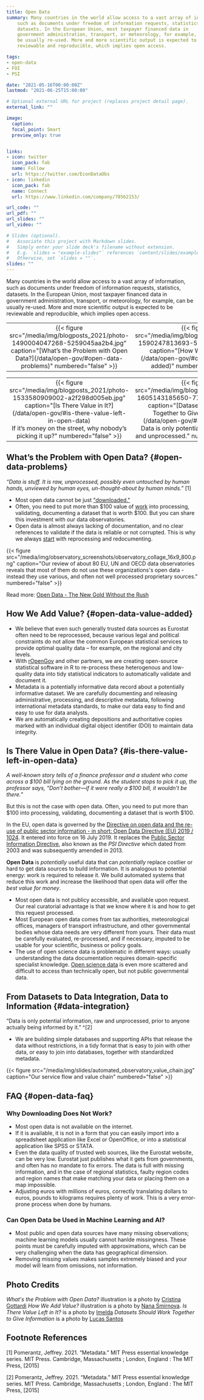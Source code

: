 ```yaml
---
title: Open Data
summary: Many countries in the world allow access to a vast array of information,
    such as documents under freedom of information requests, statistics,
    datasets. In the European Union, most taxpayer financed data in
    government administration, transport, or meteorology, for example, can
    be usually re-used. More and more scientific output is expected to be
    reviewable and reproducible, which implies open access.

tags:
- open-data
- FOI
- PSI

date: "2021-05-16T00:00:00Z"
lastmod: "2021-06-25T15:00:00"

# Optional external URL for project (replaces project detail page).
external_link: ""

image:
  caption: 
  focal_point: Smart
  preview_only: true


links:
- icon: twitter
  icon_pack: fab
  name: Follow
  url: https://twitter.com/EconDataObs
- icon: linkedin
  icon_pack: fab
  name: Connect
  url: https://www.linkedin.com/company/78562153/

url_code: ""
url_pdf: ""
url_slides: ""
url_video: ""

# Slides (optional).
#   Associate this project with Markdown slides.
#   Simply enter your slide deck's filename without extension.
#   E.g. `slides = "example-slides"` references `content/slides/example-slides.md`.
#   Otherwise, set `slides = ""`.
slides: ""
---
```


Many countries in the world allow access to a vast array of information,
such as documents under freedom of information requests, statistics,
datasets. In the European Union, most taxpayer financed data in
government administration, transport, or meteorology, for example, can
be usually re-used. More and more scientific output is expected to be
reviewable and reproducible, which implies open access.

<table>
<tbody>
<tr class="odd">
<td style="text-align: center;">{{< figure src="/media/img/blogposts_2021/photo-1490004047268-5259045aa2b4.jpg" caption="[What’s the Problem with Open Data?](/data/open-gov/#open-data-problems)" numbered="false" >}}</td>
<td style="text-align: center;">{{< figure src="/media/img/blogposts_2021/photo-1590247813693-5541d1c609fd.jpg" caption="[How We Add Value?](/data/open-gov/#open-data-value-added)" numbered="false" >}}</td>
</tr>
</tbody>
</table>

<table>
<tbody>
<tr class="even">
<td style="text-align: center;">{{< figure src="/media/img/blogposts_2021/photo-1533580909002-a2f298d005eb.jpg" caption="[Is There Value in It?](/data/open-gov/#is-there-value-left-in-open-data) </br>If it’s money on the street, why nobody’s picking it up?" numbered="false" >}}</td>
<td style="text-align: center;">{{< figure src="/media/img/blogposts_2021/photo-1605143185650-77944b152643.jpg" caption="[Datasets Should Work Together to Give Information](/data/open-gov/#data-integration)</br>Data is only potential information, raw and unprocessed." numbered="false" >}}</td>
</tr>
</tbody>
</table>

## What’s the Problem with Open Data? {#open-data-problems}

*“Data is stuff. It is raw, unprocessed, possibly even untouched by human
hands, unviewed by human eyes, un-thought-about by human minds.”* [1]

- Most open data cannot be just ["downloaded."](#open-data-faq)
- Often, you need to put more than \$100 value of [work](#is-there-value-left-in-open-data) into processing, validating, documenting a dataset that is worth \$100. But you can share this investment with our data observatories.
- Open data is almost always lacking of documentation, and no clear references to validate if the data is reliable or not corrupted. This is why we always [start](#open-data-value-added) with reprocessing and redocumenting. 

{{< figure src="/media/img/observatory_screenshots/observatory_collage_16x9_800.png" caption="Our review of about 80 EU, UN and OECD data observatories reveals that most of them do not use these organizations's open data - instead they use various, and often not well processed proprietary sources." numbered="false" >}}

Read more: [Open Data - The New Gold Without the
Rush](https://dataandlyrics.com/post/2021-06-18-gold-without-rush/)

## How We Add Value? {#open-data-value-added}

-   We believe that even such generally trusted data sources as Eurostat
    often need to be reprocessed, because various legal and political
    constraints do not allow the common European statistical services to
    provide optimal quality data – for example, on the regional and city
    levels.
-   With
    [rOpenGov](https://greendeal.dataobservatory.eu/authors/ropengov/)
    and other partners, we are creating open-source statistical software
    in R to re-process these heterogenous and low-quality data into tidy
    statistical indicators to automatically validate and document it.
-   Metadata is a potentially informative data record about a
    potentially informative dataset. We are carefully documenting and
    releasing administrative, processing, and descriptive metadata,
    following international metadata standards, to make our data easy to
    find and easy to use for data analysts.
-   We are automatically creating depositions and authoritative copies
    marked with an individual digital object identifier (DOI) to
    maintain data integrity.

## Is There Value in Open Data? {#is-there-value-left-in-open-data}

*A well-known story tells of a finance professor and a student who come across a $100 bill lying on the ground. As the student stops to pick it up, the professor says, “Don’t bother—if it were really a \$100 bill, it wouldn’t be there.”*

But this is not the case with open data.  Often, you need to put more than \$100 into processing, validating, documenting a dataset that is worth \$100.

In the EU, open data is governed by the [Directive on open data and the re-use of public sector information - in short: Open Data Directive (EU) 2019 / 1024](https://eur-lex.europa.eu/legal-content/EN/TXT/?qid=1561563110433&uri=CELEX:32019L1024). It entered into force on 16 July 2019. It replaces the [Public Sector Information Directive](https://eur-lex.europa.eu/legal-content/en/ALL/?uri=CELEX:32003L0098), also known as the *PSI Directive* which dated from 2003 and was subsequently amended in 2013.

**Open Data** is *potentially* useful data that can *potentially* replace costlier or hard to get data sources to build information. It is analogous to potential energy: work is required to release it. We build automated systems that reduce this work and increase the likelihood that open data will offer the *best value for money*.

-   Most open data is not publicy accessible, and available upon request. Our real curatorial advantage is that we know where it is and how to get this request processed.
-   Most European open data comes from tax authorities, meteorological
    offices, managers of transport infrastructure, and other
    governmental bodies whose data needs are very different from yours.
    Their data must be carefully evaluated, re-processed, and if
    necessary, imputed to be usable for your scientific, business or
    policy goals.
-   The use of open science data is problematic in different ways:
    usually understanding the data documentation requires
    domain-specific specialist knowledge. [Open science
    data](/data/open-science/) is even more scattered and difficult to
    access than technically open, but not public governmental data.

## From Datasets to Data Integration, Data to Information {#data-integration}

“Data is only potential information, raw and unprocessed, prior to
anyone actually being informed by it.” ^[2]

-   We are building simple databases and supporting APIs that release
    the data without restrictions, in a tidy format that is easy to join
    with other data, or easy to join into databases, together with
    standardized metadata.
    
{{< figure src="/media/img/slides/automated_observatory_value_chain.jpg" caption="Our service flow and value chain" numbered="false" >}}

## FAQ {#open-data-faq}

### Why Downloading Does Not Work?

-  Most open data is not available on the internet. 
- If it is available, it is not in a form that you can easily import into a spreadsheet application like Excel or OpenOffice, or into a statistical application like SPSS or STATA.
- Even the data quality of trusted web sources, like the Eurostat website, can be very low. Eurostat just publishes what it gets from governments, and often has no mandate to fix errors.  The data is full with missing information, and in the case of regional statistics, faulty region codes and region names that make matching your data or placing them on a map impossible.
- Adjusting euros with millions of euros, correctly translating dollars to euros, pounds to kilograms requires plenty of work. This is a very error-prone process when done by humans.

### Can Open Data be Used in Machine Learning and AI?

- Most public and open data sources have many missing observations; machine learning models usually cannot hanlde missingness. These points must be carefully imputed with approximations, which can be very challenging when the data has geographical dimension.
- Removing missing values makes samples extremely biased and your model will learn from omissions, not information.


## Photo Credits
*What's the Problem with Open Data?* illustration is a photo by [Cristina Gottardi](https://unsplash.com/photos/8hJQKRIQZMY)
*How We Add Value?* illustration is a photo by [Nana Smirnova](https://unsplash.com/photos/IEiAmhXehwE).
*Is There Value Left in It?* is a photo by [Imelda](https://unsplash.com/photos/GcnPjvqRL18)
*Datasets Should Work Together to Give Information* is a photo by [Lucas Santos](https://unsplash.com/photos/huRn8ECqADI)

## Footnote References

[1] Pomerantz, Jeffrey. 2021. “Metadata.” MIT Press essential knowledge
series. MIT Press. Cambridge, Massachusetts ; London, England : The MIT
Press, \[2015\]

[2] Pomerantz, Jeffrey. 2021. “Metadata.” MIT Press essential knowledge
series. MIT Press. Cambridge, Massachusetts ; London, England : The MIT
Press, \[2015\]


